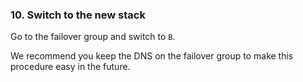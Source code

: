 


### 10. Switch to the new stack

Go to the failover group and switch to `B`.




We recommend you keep the DNS on the failover group to make this procedure easy in the future.




